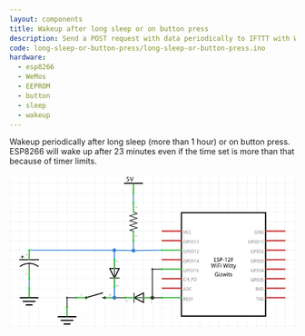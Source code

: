 ```yaml
---
layout: components
title: Wakeup after long sleep or on button press
description: Send a POST request with data periodically to IFTTT with WeMos
code: long-sleep-or-button-press/long-sleep-or-button-press.ino
hardware:
  - esp8266
  - WeMos
  - EEPROM
  - button
  - sleep
  - wakeup
---
```


Wakeup periodically after long sleep (more than 1 hour) or on button press. ESP8266 will wake up after 23 minutes even if the time set is more than that because of timer limits.

![](/assets/images/components/long-sleep-or-button-press-schematic.png)
